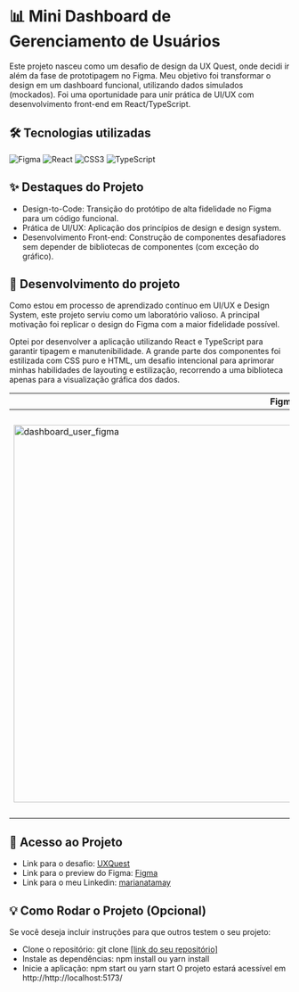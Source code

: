 # 📊 Mini Dashboard de Gerenciamento de Usuários
Este projeto nasceu como um desafio de design da UX Quest, onde decidi ir além da fase de prototipagem no Figma. Meu objetivo foi transformar o design em um dashboard funcional, utilizando dados simulados (mockados). Foi uma oportunidade para unir prática de UI/UX com desenvolvimento front-end em React/TypeScript.

## 🛠️ Tecnologias utilizadas
![Figma](https://img.shields.io/badge/figma-%23F24E1E.svg?style=for-the-badge&logo=figma&logoColor=white)
![React](https://img.shields.io/badge/react-%2320232a.svg?style=for-the-badge&logo=react&logoColor=%2361DAFB)
![CSS3](https://img.shields.io/badge/css3-%231572B6.svg?style=for-the-badge&logo=css3&logoColor=white)
![TypeScript](https://img.shields.io/badge/typescript-%23007ACC.svg?style=for-the-badge&logo=typescript&logoColor=white)

## ✨ Destaques do Projeto
- Design-to-Code: Transição do protótipo de alta fidelidade no Figma para um código funcional.
- Prática de UI/UX: Aplicação dos princípios de design e design system.
- Desenvolvimento Front-end: Construção de componentes desafiadores sem depender de bibliotecas de componentes (com exceção do gráfico).

## 🚀 Desenvolvimento do projeto
Como estou em processo de aprendizado contínuo em UI/UX e Design System, este projeto serviu como um laboratório valioso. A principal motivação foi replicar o design do Figma com a maior fidelidade possível.

Optei por desenvolver a aplicação utilizando React e TypeScript para garantir tipagem e manutenibilidade. A grande parte dos componentes foi estilizada com CSS puro e HTML, um desafio intencional para aprimorar minhas habilidades de layouting e estilização, recorrendo a uma biblioteca apenas para a visualização gráfica dos dados.

| Figma         | React         |
| ------------- |:-------------:| 
| <img width="969" height="677" alt="dashboard_user_figma" src="https://github.com/user-attachments/assets/0a8f994b-14d7-4e1a-bff5-d0282a63143e" /> | <img width="935" height="726" alt="Captura de tela de 2025-10-14 10-20-32" src="https://github.com/user-attachments/assets/2687c434-db97-4f7c-97a5-78e6b1da76ff" /> |

## 🔗 Acesso ao Projeto
- Link para o desafio: [UXQuest](https://www.linkedin.com/posts/ux-quest_uxquest-minidesafio-uxdesign-activity-7379545734657953792-cKwJ?utm_source=share&utm_medium=member_desktop&rcm=ACoAADf4MlUBzIk634HJxj0vfG0So2C-uuLbois])
- Link para o preview do Figma: [Figma](https://www.figma.com/proto/auRNjhNwvmDOkFpD9nPW2O/Mariana?node-id=338-3&t=Sp6JbIrVNaoVkVAC-1&scaling=scale-down&content-scaling=fixed&page-id=0%3A1)
- Link para o meu Linkedin: [marianatamay](https://www.linkedin.com/in/marianatamay/)
## 💡 Como Rodar o Projeto (Opcional)
Se você deseja incluir instruções para que outros testem o seu projeto:
- Clone o repositório: git clone [[link do seu repositório]](https://github.com/Mariayumi/dashboard_user.git)
- Instale as dependências: npm install ou yarn install
- Inicie a aplicação: npm start ou yarn start
O projeto estará acessível em http://http://localhost:5173/
